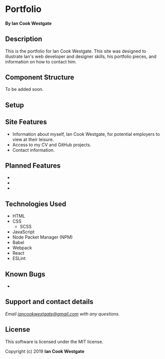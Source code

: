 # Portfolio

#### By **Ian Cook Westgate**

## Description

This is the portfolio for Ian Cook Westgate. This site was designed to illustrate Ian's web developer and designer skills, his portfolio pieces, and information on how to contact him. 

## Component Structure

To be added soon.

## Setup

## Site Features

* Information about myself, Ian Cook Westgate, for potential employers to view at their leisure.
* Access to my CV and GitHub projects.
* Contact information.

## Planned Features

*
*
*

## Technologies Used

* HTML
* CSS
  * SCSS
* JavaScript
* Node Packet Manager (NPM)
* Babel
* Webpack
* React
* ESLint

## Known Bugs

*

## Support and contact details

_Email iancookwestgate@gmail.com with any questions._

## License

This software is licensed under the MIT license.

Copyright (c) 2019 **Ian Cook Westgate**
